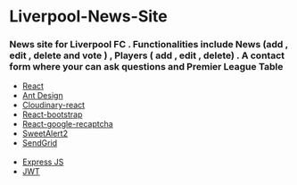 # Liverpool-News-Site

<h3>News site for Liverpool FC . Functionalities include News (add , edit , delete and vote ) , Players ( add , edit , delete) . A contact form where your can ask questions and Premier League Table</h3>

<ul>
  <li><a href="https://github.com/facebook/react">React</a></li>
  <li><a href="https://github.com/ant-design/ant-design">Ant Design</a></li>
  <li><a href="https://github.com/cloudinary/cloudinary-react">Cloudinary-react</a></li>
  <li><a href="https://github.com/react-bootstrap/react-bootstrap">React-bootstrap</a></li>
  <li><a href="https://github.com/dozoisch/react-google-recaptcha">React-google-recaptcha</a></li>
  <li><a href="https://github.com/sweetalert2/sweetalert2">SweetAlert2</a></li>
  <li><a href="https://github.com/sendgrid">SendGrid</a></li>
  <br/>
  <li><a href="https://github.com/expressjs/express">Express JS</a></li>
  <li><a href="https://github.com/auth0/node-jsonwebtoken">JWT</a></li>
</ul>
